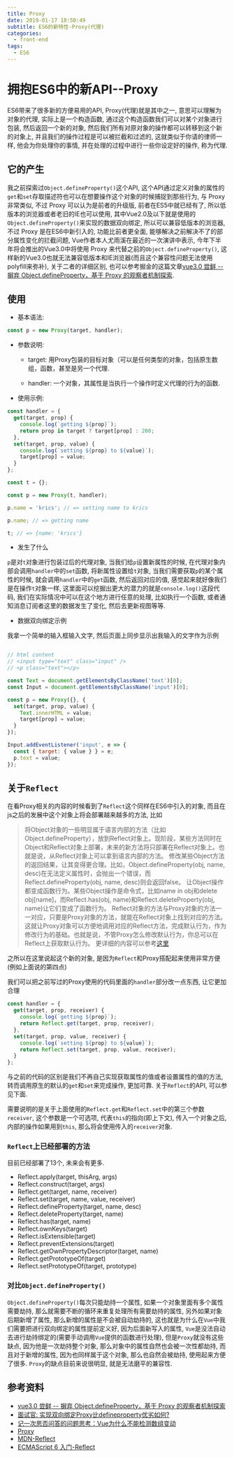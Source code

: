 ```yaml
---
title: Proxy
date: 2019-01-17 18:50:49
subtitle: ES6的新特性-Proxy(代理)
categories:
  - front-end
tags:
  - ES6
---
```


# 拥抱ES6中的新API--Proxy

ES6带来了很多新的方便易用的API, Proxy(代理)就是其中之一, 意思可以理解为对象的代理, 实际上是一个构造函数, 通过这个构造函数我们可以对某个对象进行包装, 然后返回一个新的对象, 然后我们所有对原对象的操作都可以转移到这个新的对象上, 并且我们的操作过程是可以被拦截和过滤的, 这就类似于你请的律师一样, 他会为你处理你的事情, 并在处理的过程中进行一些你设定好的操作, 称为代理.
<!-- more -->

## 它的产生

我之前探索过`Object.defineProperty()`这个API, 这个API通过定义对象的属性的`get`和`set`存取描述符也可以在想要操作这个对象的时候捕捉到那些行为, 与 Proxy 非常类似, 不过 Proxy 可以认为是前者的升级版, 前者在ES5中就已经有了, 所以低版本的浏览器或者老旧的IE也可以使用, 其中Vue2.0及以下就是使用的`Object.defineProperty()`来实现的数据双向绑定, 所以可以兼容低版本的浏览器, 不过 Proxy 是在ES6中新引入的, 功能比前者更全面, 能够解决之前解决不了的部分属性变化的拦截问题, Vue作者本人尤雨溪在最近的一次演讲中表示, 今年下半年将会推出的Vue3.0中将使用 Proxy 来代替之前的`Object.defineProperty()`, 这样新的Vue3.0也就无法兼容低版本和IE浏览器(而且这个兼容性问题无法使用polyfill来弥补), 关于二者的详细区别, 也可以参考掘金的这篇文章[vue3.0 尝鲜 -- 摒弃 Object.defineProperty，基于 Proxy 的观察者机制探索](https://juejin.im/post/5bf3e632e51d452baa5f7375).

## 使用

- 基本语法:

```js
const p = new Proxy(target, handler);
```

- 参数说明:

  - target: 用Proxy包装的目标对象（可以是任何类型的对象，包括原生数组，函数，甚至是另一个代理.

  - handler: 一个对象，其属性是当执行一个操作时定义代理的行为的函数.

- 使用示例:

```js
const handler = {
  get(target, prop) {
    console.log(`getting ${prop}`);
    return prop in target ? target[prop] : 200;
  },
  set(target, prop, value) {
    console.log(`setting ${prop} to ${value}`);
    target[prop] = value;
  }
};

const t = {};

const p = new Proxy(t, handler);

p.name = 'krics'; // => setting name to krics

p.name; // => getting name

t; // => {name: 'krics'}
```

- 发生了什么

`p`是对`t`对象进行包装过后的代理对象, 当我们给`p`设置新属性的时候, 在代理对象内部会调用`handler`中的`set`函数, 将新属性设置给`t`对象, 当我们需要获取`p`的某个属性的时候, 就会调用`handler`中的`get`函数, 然后返回对应的值, 感觉起来就好像我们是在操作`t`对象一样, 这里面可以挖掘出更大的潜力的就是`console.log()`这段代码, 我们在实际情况中可以在这个地方进行任意的处理, 比如执行一个函数, 或者通知消息订阅者这里的数据发生了变化, 然后去更新视图等等.

- 数据双向绑定示例

我拿一个简单的输入框输入文字, 然后页面上同步显示出我输入的文字作为示例

```js

// html content
// <input type="text" class="input" />
// <p class="text"></p>

const Text = document.getElementsByClassName('text')[0];
const Input = document.getElementsByClassName('input')[0];

const p = new Proxy({}, {
  set(target, prop, value) {
    Text.innerHTML = value;
    target[prop] = value;
  }
});

Input.addEventListener('input', e => {
  const { target: { value } } = e;
  p.text = value;
});
```

## 关于`Reflect`

在看Proxy相关的内容的时候看到了`Reflect`这个同样在ES6中引入的对象, 而且在js之后的发展中这个对象上将会部署越来越多的方法, 比如
> 将Object对象的一些明显属于语言内部的方法（比如Object.defineProperty），放到Reflect对象上。现阶段，某些方法同时在Object和Reflect对象上部署，未来的新方法将只部署在Reflect对象上。也就是说，从Reflect对象上可以拿到语言内部的方法。
> 修改某些Object方法的返回结果，让其变得更合理。比如，Object.defineProperty(obj, name, desc)在无法定义属性时，会抛出一个错误，而Reflect.defineProperty(obj, name, desc)则会返回false。
> 让Object操作都变成函数行为。某些Object操作是命令式，比如name in obj和delete obj[name]，而Reflect.has(obj, name)和Reflect.deleteProperty(obj, name)让它们变成了函数行为。
> Reflect对象的方法与Proxy对象的方法一一对应，只要是Proxy对象的方法，就能在Reflect对象上找到对应的方法。这就让Proxy对象可以方便地调用对应的Reflect方法，完成默认行为，作为修改行为的基础。也就是说，不管Proxy怎么修改默认行为，你总可以在Reflect上获取默认行为。
更详细的内容可以参考[这里](http://es6.ruanyifeng.com/?search=proxy&x=0&y=0#docs/reflect)

之所以在这里说起这个新的对象, 是因为`Reflect`和Proxy搭配起来使用非常方便(例如上面说的第四点)

我们可以把之前写过的Proxy使用的代码里面的`handler`部分改一点东西, 让它更加合理

```js
const handler = {
  get(target, prop, receiver) {
    console.log(`getting ${prop}`);
    return Reflect.get(target, prop, receiver);
  },
  set(target, prop, value, receiver) {
    console.log(`setting ${prop} to ${value}`);
    return Reflect.set(target, prop, value, receiver);
  }
};
```

与之前的代码的区别是我们不再自己实现获取属性的值或者设置属性的值的方法, 转而调用原生的默认的`get`和`set`来完成操作, 更加可靠.
关于`Reflect`的API, 可以参见下面.

需要说明的是关于上面使用的`Reflect.get`和`Reflect.set`中的第三个参数`receiver`, 这个参数是一个可选项, 代表`this`的指向(即上下文), 传入一个对象之后, 内部的操作如果用到`this`, 那么将会使用传入的`receiver`对象.

### `Reflect`上已经部署的方法

目前已经部署了13个, 未来会有更多.

- Reflect.apply(target, thisArg, args)
- Reflect.construct(target, args)
- Reflect.get(target, name, receiver)
- Reflect.set(target, name, value, receiver)
- Reflect.defineProperty(target, name, desc)
- Reflect.deleteProperty(target, name)
- Reflect.has(target, name)
- Reflect.ownKeys(target)
- Reflect.isExtensible(target)
- Reflect.preventExtensions(target)
- Reflect.getOwnPropertyDescriptor(target, name)
- Reflect.getPrototypeOf(target)
- Reflect.setPrototypeOf(target, prototype)

### 对比`Object.defineProperty()`

`Object.defineProperty()`每次只能劫持一个属性, 如果一个对象里面有多个属性需要劫持, 那么就需要不断的循环来重复处理所有需要劫持的属性, 另外如果对象后期新增了属性, 那么新增的属性是不会被自动劫持的, 这也就是为什么在`Vue`中我们需要把进行双向绑定的属性提前定义好, 因为后面新写入的属性, `Vue`是没法自动去进行劫持绑定的(需要手动调用`Vue`提供的函数进行处理), 但是`Proxy`就没有这些缺点, 因为他是一次劫持整个对象, 那么对象中的属性自然也会被一次性都劫持, 而且对于新增的属性, 因为也同样属于这个对象, 那么也自然会被劫持, 使用起来方便了很多. `Proxy`的缺点目前来说很明显, 就是无法磨平的兼容性.

## 参考资料

- [vue3.0 尝鲜 -- 摒弃 Object.defineProperty，基于 Proxy 的观察者机制探索](https://juejin.im/post/5bf3e632e51d452baa5f7375)
- [面试官: 实现双向绑定Proxy比defineproperty优劣如何?](https://juejin.im/post/5acd0c8a6fb9a028da7cdfaf)
- [记一次思否问答的问题思考：Vue为什么不能检测数组变动](https://segmentfault.com/a/1190000015783546)
- [Proxy](https://developer.mozilla.org/zh-CN/docs/Web/JavaScript/Reference/Global_Objects/Proxy)
- [MDN-Reflect](https://developer.mozilla.org/zh-CN/docs/Web/JavaScript/Reference/Global_Objects/Reflect)
- [ECMAScript 6 入门-Reflect](http://es6.ruanyifeng.com/?search=proxy&x=0&y=0#docs/reflect)

